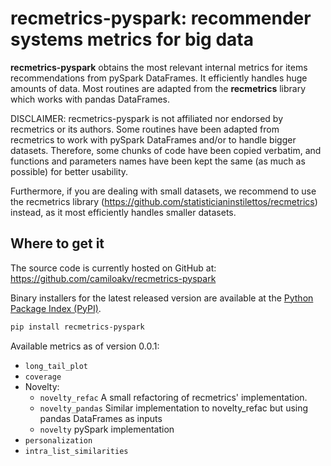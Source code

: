 # recmetrics-pyspark: recommender systems metrics for big data

**recmetrics-pyspark** obtains the most relevant internal metrics for items recommendations from pySpark DataFrames. It efficiently handles huge amounts of data. Most routines are adapted from the **recmetrics** library which works with pandas DataFrames. 

DISCLAIMER: recmetrics-pyspark is not affiliated nor endorsed by recmetrics or its authors.
Some routines have been adapted from recmetrics to work with pySpark DataFrames
and/or to handle bigger datasets. Therefore, some chunks of code have been copied verbatim,
and functions and parameters names have been kept the same (as much as possible) for better usability.

Furthermore, if you are dealing with small datasets, we recommend to use the recmetrics library (https://github.com/statisticianinstilettos/recmetrics) instead, as it most efficiently handles smaller datasets.

## Where to get it
The source code is currently hosted on GitHub at:
https://github.com/camiloakv/recmetrics-pyspark

Binary installers for the latest released version are available at the [Python
Package Index (PyPI)](https://pypi.org/project/recmetrics-pyspark).

```sh
pip install recmetrics-pyspark
```

Available metrics as of version 0.0.1:

 - `long_tail_plot`
 - `coverage`
 - Novelty:
   - `novelty_refac` A small refactoring of recmetrics' implementation.
   - `novelty_pandas` Similar implementation to novelty_refac but using pandas DataFrames as inputs
   - `novelty` pySpark implementation
 - `personalization`
 - `intra_list_similarities`
